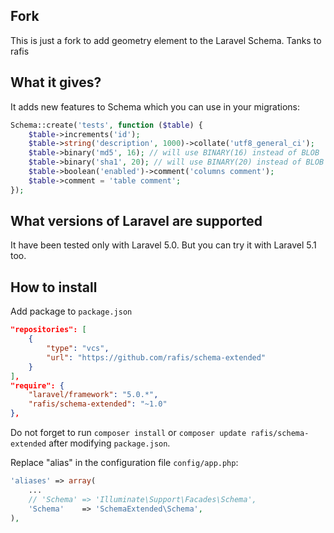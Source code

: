 Fork
--------------
This is just a fork to add geometry element to the Laravel Schema.
Tanks to rafis

What it gives?
--------------

It adds new features to Schema which you can use in your migrations:
```php
Schema::create('tests', function ($table) {
    $table->increments('id');
    $table->string('description', 1000)->collate('utf8_general_ci');
    $table->binary('md5', 16); // will use BINARY(16) instead of BLOB
    $table->binary('sha1', 20); // will use BINARY(20) instead of BLOB
    $table->boolean('enabled')->comment('columns comment');
    $table->comment = 'table comment';
});

```

What versions of Laravel are supported
--------------------------------------

It have been tested only with Laravel 5.0. But you can try it with Laravel 5.1 too.

How to install
--------------

Add package to `package.json`
```json
"repositories": [
    {
        "type": "vcs",
        "url": "https://github.com/rafis/schema-extended"
    }
],
"require": {
    "laravel/framework": "5.0.*",
    "rafis/schema-extended": "~1.0"
},
```

Do not forget to run `composer install` or `composer update rafis/schema-extended` after modifying `package.json`.

Replace "alias" in the configuration file `config/app.php`:
```php
'aliases' => array(
    ...
    // 'Schema' => 'Illuminate\Support\Facades\Schema',
    'Schema'    => 'SchemaExtended\Schema',
),
```
